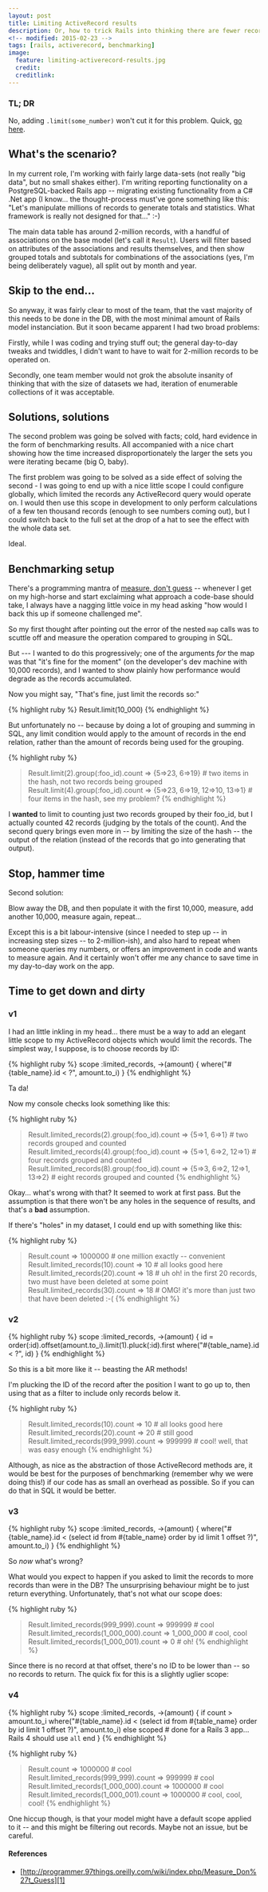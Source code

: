 ```yaml
---
layout: post
title: Limiting ActiveRecord results
description: Or, how to trick Rails into thinking there are fewer records in your DB than there really are.
<!-- modified: 2015-02-23 -->
tags: [rails, activerecord, benchmarking]
image:
  feature: limiting-activerecord-results.jpg
  credit:
  creditlink: 
---
```


### TL; DR

No, adding `.limit(some_number)` won't cut it for this problem. Quick, [go here](#v4).


## What's the scenario?

In my current role, I'm working with fairly large data-sets (not really "big data", but no small shakes either). I'm writing reporting functionality on a PostgreSQL-backed Rails app -- migrating existing functionality from a C# .Net app (I know... the thought-process must've gone something like this: "Let's manipulate millions of records to generate totals and statistics. What framework is really not designed for that..." :-)

The main data table has around 2-million records, with a handful of associations on the base model (let's call it `Result`). Users will filter based on attributes of the associations and results themselves, and then show grouped totals and subtotals for combinations of the associations (yes, I'm being deliberately vague), all split out by month and year.

## Skip to the end...

So anyway, it was fairly clear to most of the team, that the vast majority of this needs to be done in the DB, with the most minimal amount of Rails model instanciation. But it soon became apparent I had two broad problems:

Firstly, while I was coding and trying stuff out; the general day-to-day tweaks and twiddles, I didn't want to have to wait for 2-million records to be operated on.

Secondly, one team member would not grok the absolute insanity of thinking that with the size of datasets we had, iteration of enumerable collections of it was acceptable.

## Solutions, solutions

The second problem was going be solved with facts; cold, hard evidence in the form of benchmarking results. All accompanied with a nice chart showing how the time increased disproportionately the larger the sets you were iterating became (big O, baby).

The first problem was going to be solved as a side effect of solving the second - I was going to end up with a nice little scope I could configure globally, which limited the records any ActiveRecord query would operate on. I would then use this scope in development to only perform calculations of a few ten thousand records (enough to see numbers coming out), but I could switch back to the full set at the drop of a hat to see the effect with the whole data set.

Ideal.

## Benchmarking setup

There's a programming mantra of [measure, don't guess][1] -- whenever I get on my high-horse and start exclaiming what approach a code-base should take, I always have a nagging little voice in my head asking "how would I back this up if someone challenged me".

So my first thought after pointing out the error of the nested `map` calls was to scuttle off and measure the operation compared to grouping in SQL.

But --- I wanted to do this progressively; one of the arguments *for* the map was that "it's fine for the moment" (on the developer's dev machine with 10,000 records), and I wanted to show plainly how performance would degrade as the records accumulated.

Now you might say, "That's fine, just limit the records so:"

{% highlight ruby %}
Result.limit(10_000)
{% endhighlight %}

But unfortunately no -- because by doing a lot of grouping and summing in SQL, any limit condition would apply to the amount of records in the end relation, rather than the amount of records being used for the grouping.

{% highlight ruby %}
> Result.limit(2).group(:foo_id).count
=> {5=>23, 6=>19} # two items in the hash, not two records being grouped
> Result.limit(4).group(:foo_id).count
=> {5=>23, 6=>19, 12=>10, 13=>1}  # four items in the hash, see my problem?
{% endhighlight %}

I **wanted** to limit to counting just two records grouped by their foo_id, but I actually counted 42 records (judging by the totals of the count). And the second query brings even more in -- by limiting the size of the hash -- the output of the relation (instead of the records that go into generating that output).

## Stop, hammer time

Second solution:

Blow away the DB, and then populate it with the first 10,000, measure, add another 10,000, measure again, repeat...

Except this is a bit labour-intensive (since I needed to step up -- in increasing step sizes -- to 2-million-ish), and also hard to repeat when someone queries my numbers, or offers an improvement in code and wants to measure again. And it certainly won't offer me any chance to save time in my day-to-day work on the app.

## Time to get down and dirty

### v1

I had an little inkling in my head... there must be a way to add an elegant little scope to my ActiveRecord objects which would limit the records. The simplest way, I suppose, is to choose records by ID:

{% highlight ruby %}
scope :limited_records, ->(amount) {
  where("#{table_name}.id < ?", amount.to_i)
}
{% endhighlight %}

Ta da!

Now my console checks look something like this:

{% highlight ruby %}
> Result.limited_records(2).group(:foo_id).count
=> {5=>1, 6=>1} # two records grouped and counted
> Result.limited_records(4).group(:foo_id).count
=> {5=>1, 6=>2, 12=>1} # four records grouped and counted
> Result.limited_records(8).group(:foo_id).count
=> {5=>3, 6=>2, 12=>1, 13=>2} # eight records grouped and counted
{% endhighlight %}

Okay... what's wrong with that? It seemed to work at first pass. But the assumption is that there won't be any holes in the sequence of results, and that's a **bad** assumption.

If there's "holes" in my dataset, I could end up with something like this:

{% highlight ruby %}
> Result.count
=> 1000000 # one million exactly -- convenient
> Result.limited_records(10).count
=> 10 # all looks good here
> Result.limited_records(20).count
=> 18 # uh oh! in the first 20 records, two must have been deleted at some point
> Result.limited_records(30).count
=> 18 # OMG! it's more than just two that have been deleted :-(
{% endhighlight %}

### v2

{% highlight ruby %}
scope :limited_records, ->(amount) {
  id = order(:id).offset(amount.to_i).limit(1).pluck(:id).first
  where("#{table_name}.id < ?", id)
}
{% endhighlight %}

So this is a bit more like it -- beasting the AR methods!

I'm plucking the ID of the record after the position I want to go up to, then using that as a filter to include only records below it.

{% highlight ruby %}
> Result.limited_records(10).count
=> 10 # all looks good here
> Result.limited_records(20).count
=> 20 # still good
> Result.limited_records(999_999).count
=> 999999 # cool! well, that was easy enough
{% endhighlight %}

Although, as nice as the abstraction of those ActiveRecord methods are, it would be best for the purposes of benchmarking (remember why we were doing this!) if our code has as small an overhead as possible. So if you can do that in SQL it would be better.

### v3

{% highlight ruby %}
scope :limited_records, ->(amount) {
  where("#{table_name}.id < (select id from #{table_name} order by id limit 1 offset ?)", amount.to_i)
}
{% endhighlight %}

So *now* what's wrong? 

What would you expect to happen if you asked to limit the records to more records than were in the DB? The unsurprising behaviour might be to just return everything. Unfortunately, that's not what our scope does:

{% highlight ruby %}
> Result.limited_records(999_999).count
=> 999999 # cool
> Result.limited_records(1_000_000).count
=> 1_000_000 # cool, cool
> Result.limited_records(1_000_001).count
=> 0 # oh!
{% endhighlight %}

Since there is no record at that offset, there's no ID to be lower than -- so no records to return. The quick fix for this is a slightly uglier scope:

### v4

{% highlight ruby %}
scope :limited_records, ->(amount) {
  if count > amount.to_i
    where("#{table_name}.id < (select id from #{table_name} order by id limit 1 offset ?)", amount.to_i)
  else
    scoped # done for a Rails 3 app... Rails 4 should use `all`
  end
}
{% endhighlight %}

{% highlight ruby %}
> Result.count
=> 1000000 # cool
> Result.limited_records(999_999).count
=> 999999 # cool
> Result.limited_records(1_000_000).count
=> 1000000 # cool
> Result.limited_records(1_000_001).count
=> 1000000 # cool, cool, cool!
{% endhighlight %}

One hiccup though, is that your model might have a default scope applied to it -- and this might be filtering out records. Maybe not an issue, but be careful.


#### References

* [http://programmer.97things.oreilly.com/wiki/index.php/Measure_Don%27t_Guess][1]

[1]: http://programmer.97things.oreilly.com/wiki/index.php/Measure_Don%27t_Guess
